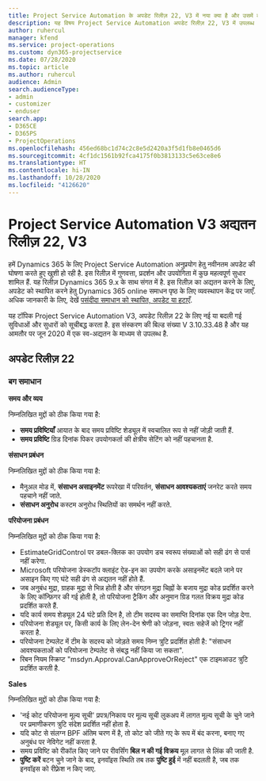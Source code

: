 ```yaml
---
title: Project Service Automation के अपडेट रिलीज़ 22, V3 में नया क्या है और उसमें क्या परिवर्तन हुआ है
description: यह विषय Project Service Automation अपडेट रिलीज़ 22, V3 में उपलब्ध सुविधाओं और सुधारों को सूचीबद्ध करता है.
author: ruhercul
manager: kfend
ms.service: project-operations
ms.custom: dyn365-projectservice
ms.date: 07/28/2020
ms.topic: article
ms.author: ruhercul
audience: Admin
search.audienceType:
- admin
- customizer
- enduser
search.app:
- D365CE
- D365PS
- ProjectOperations
ms.openlocfilehash: 456ed68bc1d74c2c8e5d2420a3f5d1fb8e0465d6
ms.sourcegitcommit: 4cf1dc1561b92fca4175f0b3813133c5e63ce8e6
ms.translationtype: HT
ms.contentlocale: hi-IN
ms.lasthandoff: 10/28/2020
ms.locfileid: "4126620"
---
```

# <a name="project-service-automation-update-release-22-v3"></a>Project Service Automation V3 अद्यतन रिलीज़ 22, V3

हमें Dynamics 365 के लिए Project Service Automation अनुप्रयोग हेतु नवीनतम अपडेट की घोषणा करते हुए खुशी हो रही है. इस रिलीज़ में गुणवत्ता, प्रदर्शन और उपयोगिता में कुछ महत्वपूर्ण सुधार शामिल हैं. यह रिलीज़ Dynamics 365 9.x के साथ संगत में है. इस रिलीज़ का अद्यतन करने के लिए, अपडेट को स्थापित करने हेतु Dynamics 365 online समाधन पृष्ठ के लिए व्यवस्थापन केंद्र पर जाएँ. अधिक जानकारी के लिए, देखें [पसंदीदा समाधान को स्थापित, अपडेट या हटाएँ](https://docs.microsoft.com/power-platform/admin/install-remove-preferred-solution).

यह टॉपिक Project Service Automation V3, अपडेट रिलीज़ 22 के लिए नई या बदली गई सुविधाओं और सुधारों को सूचीबद्ध करता है. इस संस्करण की बिल्ड संख्या V 3.10.33.48 है और यह आमतौर पर जून 2020 में एक स्व-अद्यतन के माध्यम से उपलब्ध है.

## <a name="update-release-22"></a>अपडेट रिलीज़ 22

### <a name="bug-fixes"></a>बग समाधान



**समय और व्यय**

निम्नलिखित मुद्दों को ठीक किया गया है:

- **समय प्रविष्टियाँ** आयात के बाद समय प्रविष्टि शेड्यूल में स्वचालित रूप से नहीं जोड़ी जाती हैं.
- **समय प्रविष्टि** ग्रिड दिनांक पिकर उपयोगकर्ता की क्षेत्रीय सेटिंग को नहीं पहचानता है.

**संसाधन प्रबंधन**

निम्नलिखित मुद्दों को ठीक किया गया है:

- मैनुअल मोड में, **संसाधन असाइनमेंट** रूपरेखा में परिवर्तन, **संसाधन आवश्यकताएं** जनरेट करते समय पहचाने नहीं जाते.
- **संसाधन अनुरोध** कस्टम अनुरोध स्थितियों का समर्थन नहीं करते.

**परियोजना प्रबंधन**

निम्नलिखित मुद्दों को ठीक किया गया है:

- EstimateGridControl पर डबल-क्लिक का उपयोग डच स्वरूप संख्याओं को सही ढंग से पार्स नहीं करेगा.
- Microsoft परियोजना डेस्कटॉप क्लाइंट ऐड-इन का उपयोग करके असाइनमेंट बदले जाने पर असाइन किए गए घंटे सही ढंग से अद्यतन नहीं होते हैं.
- जब अनुबंध मुद्रा, ग्राहक मुद्रा से भिन्न होती है और संगठन मुद्रा चिह्नों के बजाय मुद्रा कोड प्रदर्शित करने के लिए कॉन्फ़िगर की गई होती है, तो परियोजना ट्रैकिंग और अनुमान ग्रिड गलत विक्रय मुद्रा कोड प्रदर्शित करते हैं.
- यदि कार्य समय शेड्यूल 24 घंटे प्रति दिन है, तो टीम सदस्य का समाप्ति दिनांक एक दिन जोड़ देगा.
- परियोजना शेड्यूल पर, किसी कार्य के लिए लेन-देन श्रेणी को जोड़ना, स्वतः सहेजें को ट्रिगर नहीं करता है.
- परियोजना टेम्पलेट में टीम के सदस्य को जोड़ते समय निम्न त्रुटि प्रदर्शित होती है: "संसाधन आवश्यकताओं को परियोजना टेम्पलेट से संबद्ध नहीं किया जा सकता". 
- रिबन नियम स्क्रिप्ट "msdyn.Approval.CanApproveOrReject" एक टाइमआउट त्रुटि प्रदर्शित करती है.

**Sales**

निम्नलिखित मुद्दों को ठीक किया गया है:

- 'नई कोट परियोजना मूल्य सूची' प्रपत्र/निकाय पर मूल्य सूची लुकअप में लागत मूल्य सूची के चुने जाने पर प्रमाणीकरण त्रुटि संदेश प्रदर्शित नहीं होता है.
- यदि कोट से संलग्न BPF अंतिम चरण में है, तो कोट को जीते गए के रूप में बंद करना, बनाए गए अनुबंध पर नेविगेट नहीं करता है.
- समय प्रविष्टि को रीकॉल किए जाने पर रीवर्सिंग **बिल न की गई विक्रय** मूल लागत से लिंक की जाती है.
- **पुष्टि करें** बटन चुने जाने के बाद, इनवॉइस स्थिति तब तक **पुष्टि हुई** में नहीं बदलती है, जब तक इनवॉइस को रीफ़्रेश न किए जाए.
